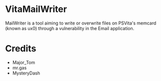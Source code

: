 # VitaMailWriter
MailWriter is a tool aiming to write or overwrite files on PSVita's memcard (known as ux0) through a vulnerability in the Email application.

# Credits
- Major_Tom
- mr.gas
- MysteryDash
